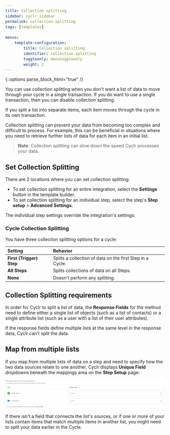 ```yaml
---
title: Collection splitting
sidebar: cyclr_sidebar
permalink: collection-splitting
tags: [templates]

menus:
    template-configuration:
        title: Collection splitting
        identifier: collection-splitting
        toggleonly: menutoggleonly
        weight: 2
---
```

{::options parse_block_html="true" /}
<section class="card">

You can use collection splitting when you don't want a list of data to move through your cycle in a single transaction.  If you do want to use a single transaction, then you can disable collection splitting.

If you split a list into separate items, each item moves through the cycle in its own transaction.

Collection splitting can prevent your data from becoming too complex and difficult to process. For example, this can be beneficial in situations where you need to retrieve further lists of data for each item in an initial list. 

> **Note**: Collection splitting can slow down the speed Cyclr processes your data.

</section>
<section class="card">

## Set Collection Splitting

There are 2 locations where you can set collection splitting:

* To set collection splitting for an entire integration, select the **Settings** button in the template builder.
* To set collection splitting for an individual step, select the step's **Step setup** > **Advanced Settings**.

The individual step settings override the integration's settings.

### Cycle Collection Splitting

You have three collection splitting options for a cycle:

| **Setting** | **Behavior** |
| :--- | :--- |
| **First (Trigger) Step** | Splits a collection of data on the first Step in a Cycle. |
| **All Steps** | Splits collections of data on all Steps. |
| **None** | Doesn't perform any splitting. |

</section>
<section class="card">

## Collection Splitting requirements

In order for Cyclr to split a list of data, the **Response Fields** for the method need to define either a single list of objects (such as a list of contacts) or a single attribute list (such as a user with a list of their user attributes). 

If the response fields define multiple lists at the same level in the response data, Cyclr can't split the data.

</section>
<section class="card">

## Map from multiple lists

If you map from multiple lists of data on a step and need to specify how the two data sources relate to one another, Cyclr displays **Unique Field** dropdowns  beneath the mappings area on the **Step Setup** page:

![A screenshot of the unique field message in the Cyclr console.](./images/what-unique-field.png)

If there isn't a field that connects the list's sources, or if one or more of your lists contain items that match multiple items in another list, you might need to split your data earlier in the Cycle.

</section>
